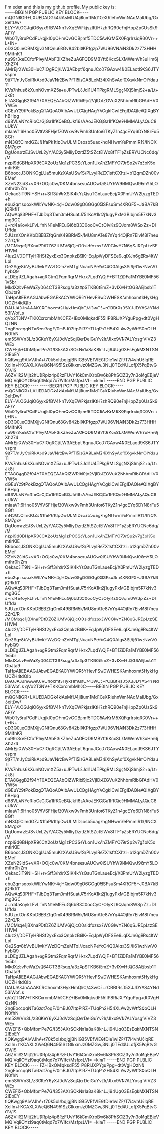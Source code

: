 I'm eden and this is my github profile. My public key is: <br>
-----BEGIN PGP PUBLIC KEY BLOCK----- mQGNBGR+LXUBDADGk4kIAsMfU4jiBum1Md1CeXRlehnWmNAqMaIUbg/Gx3eltDw7 ELY+VLOGJqiO6yyx9fBV4NnTvXqEWPkjszlKtH7zhRQ90eFnjHppZpGUsSk9AF/Y Wb0Ty8ruPCdFUkqjkI0pOHmQvGCBpmf5TDC5AvKrM5XQFqrIrsiqRG0Vr++L+IN+ oD3Q0ueCBMXjjvGNfQnu63Gv842bI0KPfgzp7WU96VNAiN3Dk2z773HHH9MifnKR nu99r3xeECfofPlAyMAbF3iXZheZuAGFQD9MBVft6KcxSLXMWenVhSuHm6jXh274 AMrEjrXWs30HuC7IOgRCj/LW3AEbptf6qnuJCoD7GAxw4N0ELaotI9XS6JTYvspm 9jt7T/nUyCxiRkApd9JaVNr2BwPfTl5izGA8LeMZ4iXhSyAdf0XgvkNmOlYdau11 KVs7nhus6kXunNOvmXZ5a+uJPTwL8Jdl1U4TPkgRMLSggNXjSImjS2+a/Lt+Jk8t ETA8GggB2f94YF0AEQEAAbQlZWRlbl9jc2VjIDxlZGVuX2NhbmRlbGFAdHV0YW5v dGEuY29tPokBzgQTAQoAOAIbAwULCQgHAgYVCgkICwIEFgIDAQIeAQIXgBYhBHpg d68VLANYcRIoCaGjGa1IfKQeBQJkfi6sAAoJEKGjGa1IfKQe9HMMALyAQuC8uUkW mIaaV1t6Hno05V9VSFHjefZ0Wxw9vPmh3Unfor6TKyZ1n4gcEYq6DYN8rFu58Gfr mN3Q5ClmdGZJN1faPk1tIpCwULMlDaosb5uagkhgNHwmYePmmIR19/INCX8M7gxv DgUonsrzEJSvUnL2yY/AC2y5MliyDzrdZ5tSZctElWx8fTF1pZsERYUCNc6dq//M nzpI9dGBHpXR96CX2oUzMg1zPC3SeYLon1UxAhZMFYO79rSp2v7gZoK5omtirKiE B6bocqJ3ONKOgLUa5muKzXAsUSw1S/PLvylReZX1sftCXhzi+b12qmDZh00vEMef XZeN2SidS+vXR+OOjc0w/OKM4bnsesuAUCwQiSUYhW9NMQwJ96mY5LOmthr0hjZm Oekac3iT9NI+SH+r+Sff3/h9rXSlK4kYzQsuTGnLaueEcj/X0PmUrW2LyzgTED+h ebu2qmsqoxkWIbYwNK+4gHQdw09gO6GGg05lSFsuSm4XRGF5+JGBA7kBjQRkfi11 AQwAqS3PHF+TJbDq3Tam0mHSuatJ75rKoA1kt2j1ugyPxMGBIbjm5R7kNv3mg3GO J+rd4aKoykLFvLlfnNN1eMPEuGj6bB3C0ooCyCzOIyKz9QJqm8WSpIZz+DIUffda 5JUznXOnKKbDBEBZfqGmK49BRM5k/MU8mATe87nYq44OjRn7EivM8I7neu2ZrQ/R /MCMsqe1jBXnaPDtDZ6ZiUMV6jQjcOOsidfozsx2W0GlwYZN6qSJRDpLtzSEH1VM 4luz2//DDFTyHRHSf2yxExx3QnpkzB9lK+EqJpWyDFSEe9JqlXJn6gBRs4ltWLpI Oe2Sgy8bVyBUIwkYWzDQmZeMTgl/JcacNPeYcC4Q0AIgs3Si/Ij61wzNwV0hybQ9 aLDEgUZLAgah+agRGtm2PqmRqrMHxrx7LqdY/QjF+BT1ZiDFa1MYBE0MF561v5br MkdXzbvFeWaZyQ64CT3BRsqg/a3zXpSTKB6tEmZ+3vIXwHtQG8AEjbsb1TObJta9 TaHpABEBAAGJAbwEGAEKACYWIQR6YHevFSwDWHESKAmhoxmtSHykHgUCZH4tdQIb DAUJA8JnAAAKCRChoxmtSHykHmQhC/43wC5+rCBBtRsD5XJJDYVS4YNd53iWofLs qVo2T3NV+TKKCxrcmbMh0CFZ+IBxOMlqksdF55IIP8RiJXPYguPpg+dt0VgHQzNN 2ngEoccqqNTa6zot7ogF/0mBJ07ItpPtRZ+TUqPn2H54XLAw2yWtfSQoQLHN0fhN em5SWVn3L/z3GKeY6yXJDdVzSqjQerDeiGuYv2lr/JIxx9VN7ALYxsgfViVZ3WEx CWEFj5+QbMfpmPe7G/I358AXrSOkNn1a8aK8khLJj94UgQ3EsEgkMXNTSN2IEbEY tlQKwgq9AlvVJhA+t70k5olsbqjgjBNIGB5VEfVIEGfDie1wIZP/T7i4vhU6lqRE XcIIn+hKCAXLXWeQ6N4951SzGlkxmJz0MZGw/3NLj0TEd4ULofjX5PqBtvGOV/lS A6ZVliR2Mijt2hUDRplz4p6RzFUvY16kCmiXrbBw6k8PhSClZ3y7n3oMgEBjeVMQ VqROYzI9aqGtMqd7o7WIfc/MsfpsLVI= =kImT -----END PGP PUBLIC KEY BLOCK----- -----BEGIN PGP PUBLIC KEY BLOCK----- mQGNBGR+LXUBDADGk4kIAsMfU4jiBum1Md1CeXRlehnWmNAqMaIUbg/Gx3eltDw7 ELY+VLOGJqiO6yyx9fBV4NnTvXqEWPkjszlKtH7zhRQ90eFnjHppZpGUsSk9AF/Y Wb0Ty8ruPCdFUkqjkI0pOHmQvGCBpmf5TDC5AvKrM5XQFqrIrsiqRG0Vr++L+IN+ oD3Q0ueCBMXjjvGNfQnu63Gv842bI0KPfgzp7WU96VNAiN3Dk2z773HHH9MifnKR nu99r3xeECfofPlAyMAbF3iXZheZuAGFQD9MBVft6KcxSLXMWenVhSuHm6jXh274 AMrEjrXWs30HuC7IOgRCj/LW3AEbptf6qnuJCoD7GAxw4N0ELaotI9XS6JTYvspm 9jt7T/nUyCxiRkApd9JaVNr2BwPfTl5izGA8LeMZ4iXhSyAdf0XgvkNmOlYdau11 KVs7nhus6kXunNOvmXZ5a+uJPTwL8Jdl1U4TPkgRMLSggNXjSImjS2+a/Lt+Jk8t ETA8GggB2f94YF0AEQEAAbQlZWRlbl9jc2VjIDxlZGVuX2NhbmRlbGFAdHV0YW5v dGEuY29tPokBzgQTAQoAOAIbAwULCQgHAgYVCgkICwIEFgIDAQIeAQIXgBYhBHpg d68VLANYcRIoCaGjGa1IfKQeBQJkfi6sAAoJEKGjGa1IfKQe9HMMALyAQuC8uUkW mIaaV1t6Hno05V9VSFHjefZ0Wxw9vPmh3Unfor6TKyZ1n4gcEYq6DYN8rFu58Gfr mN3Q5ClmdGZJN1faPk1tIpCwULMlDaosb5uagkhgNHwmYePmmIR19/INCX8M7gxv DgUonsrzEJSvUnL2yY/AC2y5MliyDzrdZ5tSZctElWx8fTF1pZsERYUCNc6dq//M nzpI9dGBHpXR96CX2oUzMg1zPC3SeYLon1UxAhZMFYO79rSp2v7gZoK5omtirKiE B6bocqJ3ONKOgLUa5muKzXAsUSw1S/PLvylReZX1sftCXhzi+b12qmDZh00vEMef XZeN2SidS+vXR+OOjc0w/OKM4bnsesuAUCwQiSUYhW9NMQwJ96mY5LOmthr0hjZm Oekac3iT9NI+SH+r+Sff3/h9rXSlK4kYzQsuTGnLaueEcj/X0PmUrW2LyzgTED+h ebu2qmsqoxkWIbYwNK+4gHQdw09gO6GGg05lSFsuSm4XRGF5+JGBA7kBjQRkfi11 AQwAqS3PHF+TJbDq3Tam0mHSuatJ75rKoA1kt2j1ugyPxMGBIbjm5R7kNv3mg3GO J+rd4aKoykLFvLlfnNN1eMPEuGj6bB3C0ooCyCzOIyKz9QJqm8WSpIZz+DIUffda 5JUznXOnKKbDBEBZfqGmK49BRM5k/MU8mATe87nYq44OjRn7EivM8I7neu2ZrQ/R /MCMsqe1jBXnaPDtDZ6ZiUMV6jQjcOOsidfozsx2W0GlwYZN6qSJRDpLtzSEH1VM 4luz2//DDFTyHRHSf2yxExx3QnpkzB9lK+EqJpWyDFSEe9JqlXJn6gBRs4ltWLpI Oe2Sgy8bVyBUIwkYWzDQmZeMTgl/JcacNPeYcC4Q0AIgs3Si/Ij61wzNwV0hybQ9 aLDEgUZLAgah+agRGtm2PqmRqrMHxrx7LqdY/QjF+BT1ZiDFa1MYBE0MF561v5br MkdXzbvFeWaZyQ64CT3BRsqg/a3zXpSTKB6tEmZ+3vIXwHtQG8AEjbsb1TObJta9 TaHpABEBAAGJAbwEGAEKACYWIQR6YHevFSwDWHESKAmhoxmtSHykHgUCZH4tdQIb DAUJA8JnAAAKCRChoxmtSHykHmQhC/43wC5+rCBBtRsD5XJJDYVS4YNd53iWofLs qVo2T3NV+TKKCxrcmbMh0C-----BEGIN PGP PUBLIC KEY BLOCK----- mQGNBGR+LXUBDADGk4kIAsMfU4jiBum1Md1CeXRlehnWmNAqMaIUbg/Gx3eltDw7 ELY+VLOGJqiO6yyx9fBV4NnTvXqEWPkjszlKtH7zhRQ90eFnjHppZpGUsSk9AF/Y Wb0Ty8ruPCdFUkqjkI0pOHmQvGCBpmf5TDC5AvKrM5XQFqrIrsiqRG0Vr++L+IN+ oD3Q0ueCBMXjjvGNfQnu63Gv842bI0KPfgzp7WU96VNAiN3Dk2z773HHH9MifnKR nu99r3xeECfofPlAyMAbF3iXZheZuAGFQD9MBVft6KcxSLXMWenVhSuHm6jXh274 AMrEjrXWs30HuC7IOgRCj/LW3AEbptf6qnuJCoD7GAxw4N0ELaotI9XS6JTYvspm 9jt7T/nUyCxiRkApd9JaVNr2BwPfTl5izGA8LeMZ4iXhSyAdf0XgvkNmOlYdau11 KVs7nhus6kXunNOvmXZ5a+uJPTwL8Jdl1U4TPkgRMLSggNXjSImjS2+a/Lt+Jk8t ETA8GggB2f94YF0AEQEAAbQlZWRlbl9jc2VjIDxlZGVuX2NhbmRlbGFAdHV0YW5v dGEuY29tPokBzgQTAQoAOAIbAwULCQgHAgYVCgkICwIEFgIDAQIeAQIXgBYhBHpg d68VLANYcRIoCaGjGa1IfKQeBQJkfi6sAAoJEKGjGa1IfKQe9HMMALyAQuC8uUkW mIaaV1t6Hno05V9VSFHjefZ0Wxw9vPmh3Unfor6TKyZ1n4gcEYq6DYN8rFu58Gfr mN3Q5ClmdGZJN1faPk1tIpCwULMlDaosb5uagkhgNHwmYePmmIR19/INCX8M7gxv DgUonsrzEJSvUnL2yY/AC2y5MliyDzrdZ5tSZctElWx8fTF1pZsERYUCNc6dq//M nzpI9dGBHpXR96CX2oUzMg1zPC3SeYLon1UxAhZMFYO79rSp2v7gZoK5omtirKiE B6bocqJ3ONKOgLUa5muKzXAsUSw1S/PLvylReZX1sftCXhzi+b12qmDZh00vEMef XZeN2SidS+vXR+OOjc0w/OKM4bnsesuAUCwQiSUYhW9NMQwJ96mY5LOmthr0hjZm Oekac3iT9NI+SH+r+Sff3/h9rXSlK4kYzQsuTGnLaueEcj/X0PmUrW2LyzgTED+h ebu2qmsqoxkWIbYwNK+4gHQdw09gO6GGg05lSFsuSm4XRGF5+JGBA7kBjQRkfi11 AQwAqS3PHF+TJbDq3Tam0mHSuatJ75rKoA1kt2j1ugyPxMGBIbjm5R7kNv3mg3GO J+rd4aKoykLFvLlfnNN1eMPEuGj6bB3C0ooCyCzOIyKz9QJqm8WSpIZz+DIUffda 5JUznXOnKKbDBEBZfqGmK49BRM5k/MU8mATe87nYq44OjRn7EivM8I7neu2ZrQ/R /MCMsqe1jBXnaPDtDZ6ZiUMV6jQjcOOsidfozsx2W0GlwYZN6qSJRDpLtzSEH1VM 4luz2//DDFTyHRHSf2yxExx3QnpkzB9lK+EqJpWyDFSEe9JqlXJn6gBRs4ltWLpI Oe2Sgy8bVyBUIwkYWzDQmZeMTgl/JcacNPeYcC4Q0AIgs3Si/Ij61wzNwV0hybQ9 aLDEgUZLAgah+agRGtm2PqmRqrMHxrx7LqdY/QjF+BT1ZiDFa1MYBE0MF561v5br MkdXzbvFeWaZyQ64CT3BRsqg/a3zXpSTKB6tEmZ+3vIXwHtQG8AEjbsb1TObJta9 TaHpABEBAAGJAbwEGAEKACYWIQR6YHevFSwDWHESKAmhoxmtSHykHgUCZH4tdQIb DAUJA8JnAAAKCRChoxmtSHykHmQhC/43wC5+rCBBtRsD5XJJDYVS4YNd53iWofLs qVo2T3NV+TKKCxrcmbMh0CFZ+IBxOMlqksdF55IIP8RiJXPYguPpg+dt0VgHQzNN 2ngEoccqqNTa6zot7ogF/0mBJ07ItpPtRZ+TUqPn2H54XLAw2yWtfSQoQLHN0fhN em5SWVn3L/z3GKeY6yXJDdVzSqjQerDeiGuYv2lr/JIxx9VN7ALYxsgfViVZ3WEx CWEFj5+QbMfpmPe7G/I358AXrSOkNn1a8aK8khLJj94UgQ3EsEgkMXNTSN2IEbEY tlQKwgq9AlvVJhA+t70k5olsbqjgjBNIGB5VEfVIEGfDie1wIZP/T7i4vhU6lqRE XcIIn+hKCAXLXWeQ6N4951SzGlkxmJz0MZGw/3NLj0TEd4ULofjX5PqBtvGOV/lS A6ZVliR2Mijt2hUDRplz4p6RzFUvY16kCmiXrbBw6k8PhSClZ3y7n3oMgEBjeVMQ VqROYzI9aqGtMqd7o7WIfc/MsfpsLVI= =kImT -----END PGP PUBLIC KEY BLOCK----- FZ+IBxOMlqksdF55IIP8RiJXPYguPpg+dt0VgHQzNN 2ngEoccqqNTa6zot7ogF/0mBJ07ItpPtRZ+TUqPn2H54XLAw2yWtfSQoQLHN0fhN em5SWVn3L/z3GKeY6yXJDdVzSqjQerDeiGuYv2lr/JIxx9VN7ALYxsgfViVZ3WEx CWEFj5+QbMfpmPe7G/I358AXrSOkNn1a8aK8khLJj94UgQ3EsEgkMXNTSN2IEbEY tlQKwgq9AlvVJhA+t70k5olsbqjgjBNIGB5VEfVIEGfDie1wIZP/T7i4vhU6lqRE XcIIn+hKCAXLXWeQ6N4951SzGlkxmJz0MZGw/3NLj0TEd4ULofjX5PqBtvGOV/lS A6ZVliR2Mijt2hUDRplz4p6RzFUvY16kCmiXrbBw6k8PhSClZ3y7n3oMgEBjeVMQ VqROYzI9aqGtMqd7o7WIfc/MsfpsLVI= =kImT -----END PGP PUBLIC KEY BLOCK----- 
